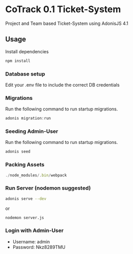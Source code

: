 # CoTrack 0.1 Ticket-System

Project and Team based Ticket-System using AdonisJS 4.1

## Usage

Install dependencies

```bash
npm install
```

### Database setup
Edit your .env file to include the correct DB credentials

### Migrations

Run the following command to run startup migrations.

```js
adonis migration:run
```

### Seeding Admin-User

Run the following command to run startup migrations.

```js
adonis seed
```

### Packing Assets

```js
./node_modules/.bin/webpack
```

### Run Server (nodemon suggested)

```bash
adonis serve --dev
```

or

```bash
nodemon server.js
```

### Login with Admin-User
- Username: admin
- Password: Nkz8289TMU
